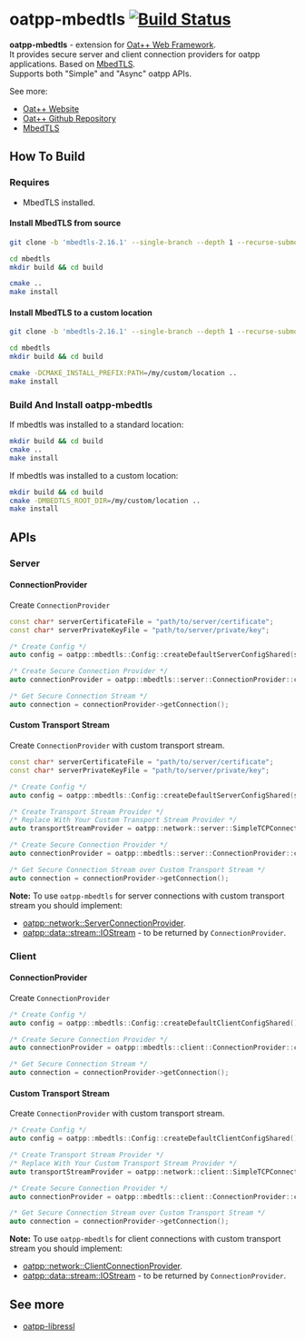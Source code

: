 # oatpp-mbedtls [![Build Status](https://dev.azure.com/lganzzzo/lganzzzo/_apis/build/status/oatpp.oatpp-mbedtls?branchName=master)](https://dev.azure.com/lganzzzo/lganzzzo/_build/latest?definitionId=18&branchName=master)

**oatpp-mbedtls** - extension for [Oat++ Web Framework](https://github.com/oatpp/oatpp).  
It provides secure server and client connection providers for oatpp applications. Based on [MbedTLS](https://tls.mbed.org/).  
Supports both "Simple" and "Async" oatpp APIs.

See more:
- [Oat++ Website](https://oatpp.io/)
- [Oat++ Github Repository](https://github.com/oatpp/oatpp)
- [MbedTLS](https://tls.mbed.org/)

## How To Build

### Requires

- MbedTLS installed.

#### Install MbedTLS from source

```bash
git clone -b 'mbedtls-2.16.1' --single-branch --depth 1 --recurse-submodules https://github.com/ARMmbed/mbedtls

cd mbedtls
mkdir build && cd build

cmake ..
make install
```

#### Install MbedTLS to a custom location

```bash
git clone -b 'mbedtls-2.16.1' --single-branch --depth 1 --recurse-submodules https://github.com/ARMmbed/mbedtls

cd mbedtls
mkdir build && cd build

cmake -DCMAKE_INSTALL_PREFIX:PATH=/my/custom/location ..
make install
```

### Build And Install oatpp-mbedtls

If mbedtls was installed to a standard location:

```bash
mkdir build && cd build
cmake ..
make install
```

If mbedtls was installed to a custom location:

```bash
mkdir build && cd build
cmake -DMBEDTLS_ROOT_DIR=/my/custom/location ..
make install
```

## APIs

### Server

#### ConnectionProvider

Create `ConnectionProvider`

```cpp
const char* serverCertificateFile = "path/to/server/certificate";
const char* serverPrivateKeyFile = "path/to/server/private/key";

/* Create Config */
auto config = oatpp::mbedtls::Config::createDefaultServerConfigShared(serverCertificateFile, serverPrivateKeyFile);

/* Create Secure Connection Provider */
auto connectionProvider = oatpp::mbedtls::server::ConnectionProvider::createShared(config, 443 /* port */);

/* Get Secure Connection Stream */
auto connection = connectionProvider->getConnection();
```

#### Custom Transport Stream

Create `ConnectionProvider` with custom transport stream.

```cpp
const char* serverCertificateFile = "path/to/server/certificate";
const char* serverPrivateKeyFile = "path/to/server/private/key";

/* Create Config */
auto config = oatpp::mbedtls::Config::createDefaultServerConfigShared(serverCertificateFile, serverPrivateKeyFile);

/* Create Transport Stream Provider */
/* Replace With Your Custom Transport Stream Provider */
auto transportStreamProvider = oatpp::network::server::SimpleTCPConnectionProvider::createShared(443 /* port */);

/* Create Secure Connection Provider */
auto connectionProvider = oatpp::mbedtls::server::ConnectionProvider::createShared(config, transportStreamProvider);

/* Get Secure Connection Stream over Custom Transport Stream */
auto connection = connectionProvider->getConnection();
```

**Note:** To use `oatpp-mbedtls` for server connections with custom transport stream you should implement:

- [oatpp::network::ServerConnectionProvider](https://oatpp.io/api/latest/oatpp/network/ConnectionProvider/#serverconnectionprovider).
- [oatpp::data::stream::IOStream](https://oatpp.io/api/latest/oatpp/core/data/stream/Stream/#iostream) - to be returned by `ConnectionProvider`.

### Client

#### ConnectionProvider

Create `ConnectionProvider`

```cpp
/* Create Config */
auto config = oatpp::mbedtls::Config::createDefaultClientConfigShared();

/* Create Secure Connection Provider */
auto connectionProvider = oatpp::mbedtls::client::ConnectionProvider::createShared(config, "httpbin.org", 443 /* port */);

/* Get Secure Connection Stream */
auto connection = connectionProvider->getConnection();
```

#### Custom Transport Stream

Create `ConnectionProvider` with custom transport stream.

```cpp
/* Create Config */
auto config = oatpp::mbedtls::Config::createDefaultClientConfigShared();

/* Create Transport Stream Provider */
/* Replace With Your Custom Transport Stream Provider */
auto transportStreamProvider = oatpp::network::client::SimpleTCPConnectionProvider::createShared("httpbin.org", 443 /* port */);

/* Create Secure Connection Provider */
auto connectionProvider = oatpp::mbedtls::client::ConnectionProvider::createShared(config, transportStreamProvider);

/* Get Secure Connection Stream over Custom Transport Stream */
auto connection = connectionProvider->getConnection();
```

**Note:** To use `oatpp-mbedtls` for client connections with custom transport stream you should implement:

- [oatpp::network::ClientConnectionProvider](https://oatpp.io/api/latest/oatpp/network/ConnectionProvider/#clientconnectionprovider).
- [oatpp::data::stream::IOStream](https://oatpp.io/api/latest/oatpp/core/data/stream/Stream/#iostream) - to be returned by `ConnectionProvider`.


## See more

- [oatpp-libressl](https://github.com/oatpp/oatpp-libressl)
